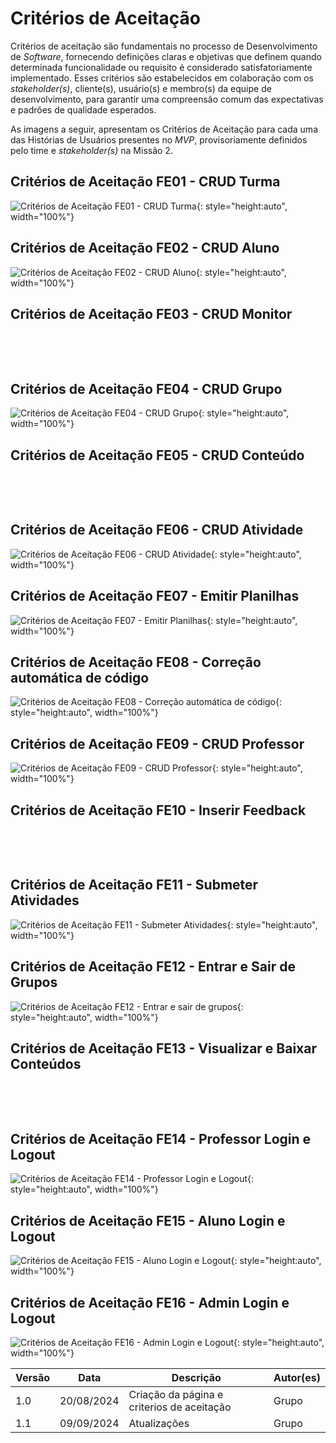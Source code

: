 # Critérios de Aceitação
Critérios de aceitação são fundamentais no processo de Desenvolvimento de *Software*, fornecendo definições claras e objetivas que definem quando determinada funcionalidade ou requisito é considerado satisfatoriamente implementado. Esses critérios são estabelecidos em colaboração com os *stakeholder(s)*, cliente(s), usuário(s) e membro(s) da equipe de desenvolvimento, para garantir uma compreensão comum das expectativas e padrões de qualidade esperados.

As imagens a seguir, apresentam os Critérios de Aceitação para cada uma das Histórias de Usuários presentes no *MVP*, provisoriamente definidos pelo time e *stakeholder(s)* na Missão 2.

## Critérios de Aceitação FE01 - CRUD Turma
![Critérios de Aceitação FE01 - CRUD Turma](assets/criterios-aceitacao/fe01-crud-turma.png){: style="height:auto", width="100%"}

## Critérios de Aceitação FE02 - CRUD Aluno
![Critérios de Aceitação FE02 - CRUD Aluno](assets/criterios-aceitacao/fe02-crud-aluno.png){: style="height:auto", width="100%"}

## Critérios de Aceitação FE03 - CRUD Monitor
<span style="color:white; font-size:26px;">Não entrou no MVP.</span><br><br>

## Critérios de Aceitação FE04 - CRUD Grupo
![Critérios de Aceitação FE04 - CRUD Grupo](assets/criterios-aceitacao/fe04-crud-grupo.png){: style="height:auto", width="100%"}

## Critérios de Aceitação FE05 - CRUD Conteúdo
<span style="color:white; font-size:26px;">Não entrou no MVP.</span><br><br>

## Critérios de Aceitação FE06 - CRUD Atividade
![Critérios de Aceitação FE06 - CRUD Atividade](assets/criterios-aceitacao/fe06-crud-atividade.png){: style="height:auto", width="100%"}

## Critérios de Aceitação FE07 - Emitir Planilhas
![Critérios de Aceitação FE07 - Emitir Planilhas](assets/criterios-aceitacao/fe07-emitir-planilhas.png){: style="height:auto", width="100%"}

## Critérios de Aceitação FE08 - Correção automática de código
![Critérios de Aceitação FE08 - Correção automática de código](assets/criterios-aceitacao/fe08-correcao-codigo.png){: style="height:auto", width="100%"}

## Critérios de Aceitação FE09 - CRUD Professor
![Critérios de Aceitação FE09 - CRUD Professor](assets/criterios-aceitacao/fe09-crud-professor.png){: style="height:auto", width="100%"}

<!-- <p align="center"><strong>Tabela 1: Dados de vendas</strong></p> -->

## Critérios de Aceitação FE10 - Inserir Feedback
<span style="color:white; font-size:26px;">Não entrou no MVP.</span><br><br>

## Critérios de Aceitação FE11 - Submeter Atividades
![Critérios de Aceitação FE11 - Submeter Atividades](assets/criterios-aceitacao/fe11-submeter-atividades.png){: style="height:auto", width="100%"}

## Critérios de Aceitação FE12 - Entrar e Sair de Grupos
![Critérios de Aceitação FE12 - Entrar e sair de grupos](assets/criterios-aceitacao/fe12-entrar-e-sair-grupos.png){: style="height:auto", width="100%"}

## Critérios de Aceitação FE13 - Visualizar e Baixar Conteúdos
<span style="color:white; font-size:26px;">Não entrou no MVP.</span><br><br>

## Critérios de Aceitação FE14 - Professor Login e Logout
![Critérios de Aceitação FE14 - Professor Login e Logout](assets/criterios-aceitacao/fe14-professor-login-logout.png){: style="height:auto", width="100%"}

## Critérios de Aceitação FE15 - Aluno Login e Logout
![Critérios de Aceitação FE15 - Aluno Login e Logout](assets/criterios-aceitacao/fe15-aluno-monitor-login-logout.png){: style="height:auto", width="100%"}

## Critérios de Aceitação FE16 - Admin Login e Logout
![Critérios de Aceitação FE16 - Admin Login e Logout](assets/criterios-aceitacao/fe16-admin-login-logout.png){: style="height:auto", width="100%"}



| Versão | Data       | Descrição                                                         | Autor(es)       |
|--------|------------|-------------------------------------------------------------------|-----------------|
| 1.0    | 20/08/2024 | Criação da página e criterios de aceitação                                    | Grupo   |
| 1.1    | 09/09/2024 | Atualizações                                    | Grupo   |